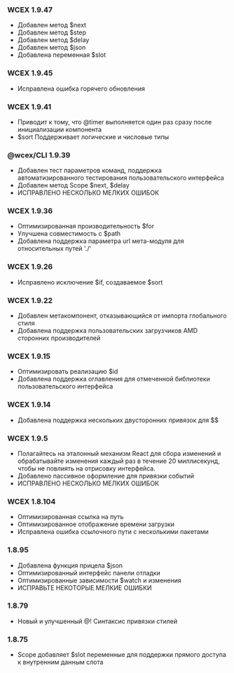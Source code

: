 <!--DESC: {icon:{name:"update",pkg:"mdi",type:"filled"},id:99} -->

### WCEX 1.9.47
- Добавлен метод $next
- Добавлен метод $step
- Добавлен метод $delay
- Добавлен метод $json
- Добавлена переменная $slot


### WCEX 1.9.45
- Исправлена ошибка горячего обновления

### WCEX 1.9.41
- Приводит к тому, что @timer выполняется один раз сразу после инициализации компонента
- $sort Поддерживает логические и числовые типы

### @wcex/CLI 1.9.39
- Добавлен тест параметров команд, поддержка автоматизированного тестирования пользовательского интерфейса
- Добавлен метод Scope $next, $delay
- ИСПРАВЛЕНО НЕСКОЛЬКО МЕЛКИХ ОШИБОК

### WCEX 1.9.36
- Оптимизированная производительность $for
- Улучшена совместимость с $path
- Добавлена поддержка параметра url мета-модуля для относительных путей './'


### WCEX 1.9.26
- Исправлено исключение $if, создаваемое $sort

### WCEX 1.9.22
- Добавлен метакомпонент, отказывающийся от импорта глобального стиля
- Добавлена поддержка пользовательских загрузчиков AMD сторонних производителей

### WCEX 1.9.15
- Оптимизировать реализацию $id
- Добавлена поддержка оглавления для отмеченной библиотеки пользовательского интерфейса 
### WCEX 1.9.14
- Добавлена поддержка нескольких двусторонних привязок для $$

### WCEX 1.9.5
- Полагайтесь на эталонный механизм React для сбора изменений и обрабатывайте изменения каждый раз в течение 20 миллисекунд, чтобы не повлиять на отрисовку интерфейса.
- Добавлено пассивное оформление для привязки событий
- ИСПРАВЛЕНО НЕСКОЛЬКО МЕЛКИХ ОШИБОК

### WCEX 1.8.104
- Оптимизированная ссылка на путь
- Оптимизированное отображение времени загрузки
- Исправлена ошибка ссылочного пути с несколькими пакетами

### 1.8.95
- Добавлена функция прицела $json
- Оптимизированный интерфейс панели отладки
- Оптимизированные зависимости $watch и изменения
- ИСПРАВЬТЕ НЕКОТОРЫЕ МЕЛКИЕ ОШИБКИ

### 1.8.79
- Новый и улучшенный @! Синтаксис привязки стилей

### 1.8.75 
- Scope добавляет $slot переменные для поддержки прямого доступа к внутренним данным слота 
